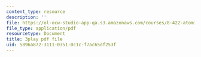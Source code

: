 ```yaml
---
content_type: resource
description: ''
file: https://ol-ocw-studio-app-qa.s3.amazonaws.com/courses/8-422-atomic-and-optical-physics-ii-spring-2013/5896a872311103510c1cf7ac65df253f_k0X7iSaPM38.pdf
file_type: application/pdf
resourcetype: Document
title: 3play pdf file
uid: 5896a872-3111-0351-0c1c-f7ac65df253f
---
```

